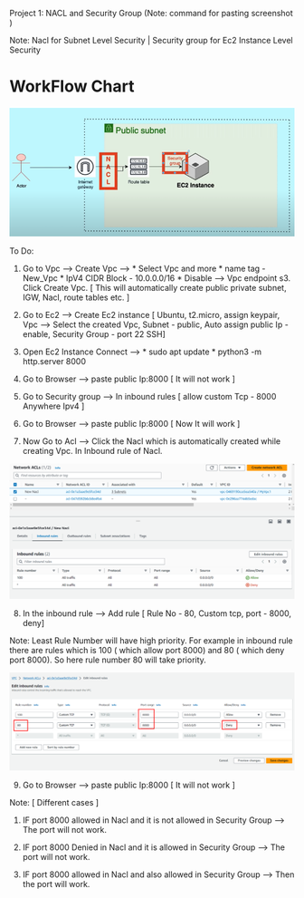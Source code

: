 Project 1:  NACL and Security Group     (Note: command for pasting screenshot <!-- # <img src="Screenshot_1.png" alt="Workflow Chart" width="200px"> # -->)

Note: Nacl for Subnet Level Security  |   Security group for Ec2 Instance Level Security


<h1> WorkFlow Chart </h1>
<img src="Screenshot_1.png" alt="Workflow Chart" width="700px">


To Do:

1. Go to Vpc --> Create Vpc --> * Select Vpc and more
                                * name tag - New_Vpc
                                * IpV4 CIDR Block - 10.0.0.0/16
                                * Disable --> Vpc endpoint s3.
                                Click Create Vpc.      [ This will automatically create public private subnet, IGW, Nacl, route tables etc. ]


2. Go to Ec2 --> Create Ec2 instance [ Ubuntu, t2.micro, assign keypair, Vpc --> Select the created Vpc, Subnet - public, Auto assign public Ip - enable, Security Group - port 22 SSH]

3. Open Ec2 Instance Connect --> * sudo apt update
                                 * python3 -m http.server 8000

4. Go to Browser --> paste public Ip:8000    [ It will not work ]

5. Go to Security group --> In inbound rules [ allow custom Tcp - 8000 Anywhere Ipv4 ]

6. Go to Browser --> paste public Ip:8000    [ Now It will work ]

7. Now Go to Acl --> Click the Nacl which is automatically created while creating Vpc. In Inbound rule of Nacl.

<img src="Screenshot_2.png" alt="Workflow Chart" width="700px">



8. In the inbound rule --> Add rule [ Rule No - 80, Custom tcp, port - 8000, deny]  

 Note: Least Rule Number will have high priority. For example in inbound rule there are rules which is 100 ( which allow port 8000) and 80 ( which deny port 8000). So here rule number 80 will take priority.

<img src="Screenshot_3.png" alt="Workflow Chart" width="700px">



 

9. Go to Browser --> paste public Ip:8000    [ It will not work ]


Note: [ Different cases ]

1. IF port 8000 allowed in Nacl and it is not allowed in Security Group  -->  The port will not work.

2. IF port 8000 Denied in Nacl and it is allowed in Security Group  -->  The port will not work.

3. IF port 8000 allowed in Nacl and also allowed in Security Group  -->  Then the port will work.

